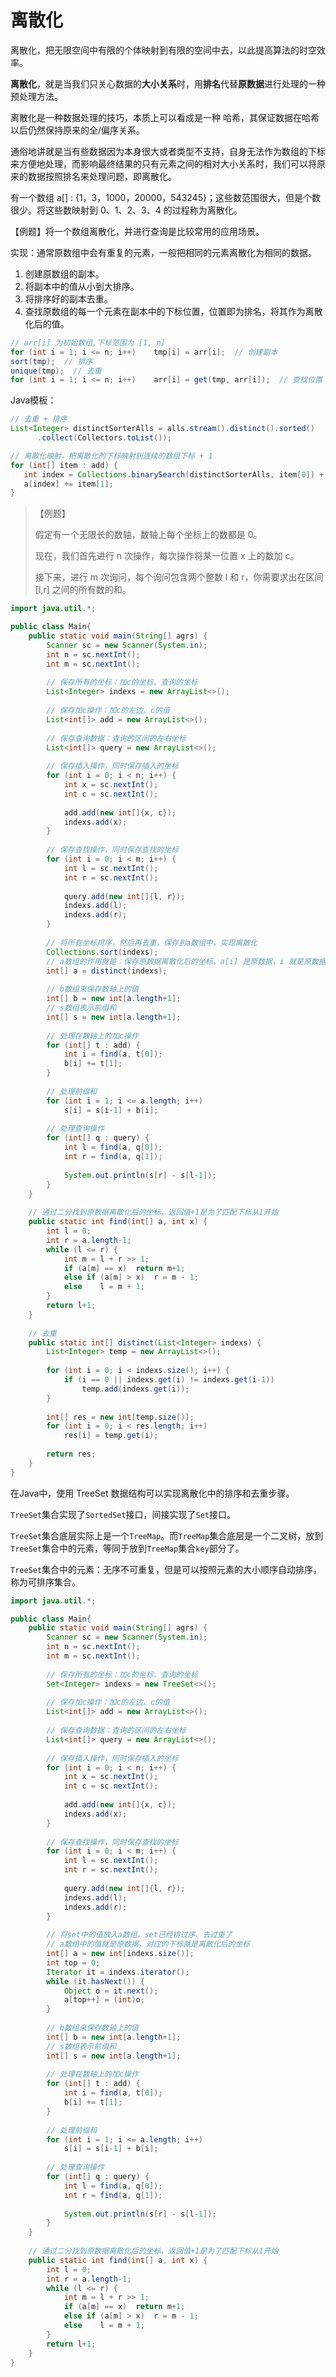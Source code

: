 # 离散化

离散化，把无限空间中有限的个体映射到有限的空间中去，以此提高算法的时空效率。

**离散化**，就是当我们只关心数据的**大小关系**时，用**排名**代替**原数据**进行处理的一种预处理方法。

离散化是一种数据处理的技巧，本质上可以看成是一种 哈希，其保证数据在哈希以后仍然保持原来的全/偏序关系。

通俗地讲就是当有些数据因为本身很大或者类型不支持，自身无法作为数组的下标来方便地处理，而影响最终结果的只有元素之间的相对大小关系时，我们可以将原来的数据按照排名来处理问题，即离散化。

有一个数组 a[] : {1，3，1000，20000，543245}；这些数范围很大，但是个数很少。将这些数映射到 0、1、2、3、4 的过程称为离散化。

【例题】将一个数组离散化，并进行查询是比较常用的应用场景。

实现：通常原数组中会有重复的元素，一般把相同的元素离散化为相同的数据。

1. 创建原数组的副本。
2. 将副本中的值从小到大排序。
3. 将排序好的副本去重。
4. 查找原数组的每一个元素在副本中的下标位置，位置即为排名，将其作为离散化后的值。

```java
// arr[i] 为初始数组,下标范围为 [1, n]
for (int i = 1; i <= n; i++)	tmp[i] = arr[i];  // 创建副本
sort(tmp);  // 排序
unique(tmp);  // 去重
for (int i = 1; i <= n; i++)	arr[i] = get(tmp, arr[i]);  // 查找位置
```

Java模板：

```java
// 去重 + 排序  
List<Integer> distinctSorterAlls = alls.stream().distinct().sorted()  
      .collect(Collectors.toList());  

// 离散化映射，把离散化的下标映射到连续的数组下标 + 1
for (int[] item : add) {  
   int index = Collections.binarySearch(distinctSorterAlls, item[0]) + 1;  
   a[index] += item[1];  
}  
```



> 【例题】
>
> 假定有一个无限长的数轴，数轴上每个坐标上的数都是 0。
>
> 现在，我们首先进行 n 次操作，每次操作将某一位置 x 上的数加 c。
>
> 接下来，进行 m 次询问，每个询问包含两个整数 l 和 r，你需要求出在区间 [l,r] 之间的所有数的和。

```java
import java.util.*;

public class Main{
    public static void main(String[] agrs) {
        Scanner sc = new Scanner(System.in);
        int n = sc.nextInt();
        int m = sc.nextInt();
        
        // 保存所有的坐标：加c的坐标、查询的坐标
        List<Integer> indexs = new ArrayList<>();  
        
        // 保存加c操作：加c的左边、c的值
        List<int[]> add = new ArrayList<>();
        
        // 保存查询数据：查询的区间的左右坐标
        List<int[]> query = new ArrayList<>();
        
        // 保存插入操作，同时保存插入的坐标
        for (int i = 0; i < n; i++) {
            int x = sc.nextInt();
            int c = sc.nextInt();
            
            add.add(new int[]{x, c});
            indexs.add(x);
        }
        
        // 保存查找操作，同时保存查找的坐标
        for (int i = 0; i < m; i++) {
            int l = sc.nextInt();
            int r = sc.nextInt();
            
            query.add(new int[]{l, r});
            indexs.add(l);
            indexs.add(r);
        }
        
        // 将所有坐标排序，然后再去重，保存到a数组中，实现离散化
        Collections.sort(indexs);
        // a数组的作用就是：保存原数据离散化后的坐标，a[i] 是原数据，i 就是原数据离散化后的坐标
        int[] a = distinct(indexs);     
        
        // b数组来保存数轴上的值
        int[] b = new int[a.length+1];
        // s数组表示前缀和
        int[] s = new int[a.length+1];
        
        // 处理在数轴上的加c操作
        for (int[] t : add) {
            int i = find(a, t[0]);
            b[i] += t[1];
        }
        
        // 处理前缀和
        for (int i = 1; i <= a.length; i++)
            s[i] = s[i-1] + b[i];
        
        // 处理查询操作
        for (int[] q : query) {
            int l = find(a, q[0]);
            int r = find(a, q[1]);
            
            System.out.println(s[r] - s[l-1]);
        }
    }
    
    // 通过二分找到原数据离散化后的坐标，返回值+1是为了匹配下标从1开始
    public static int find(int[] a, int x) {
        int l = 0;
        int r = a.length-1;
        while (l <= r) {
            int m = l + r >> 1;
            if (a[m] == x)  return m+1;
            else if (a[m] > x)  r = m - 1;
            else    l = m + 1;
        }
        return l+1;
    }
    
    // 去重
    public static int[] distinct(List<Integer> indexs) {
        List<Integer> temp = new ArrayList<>();
        
        for (int i = 0; i < indexs.size(); i++) {
            if (i == 0 || indexs.get(i) != indexs.get(i-1))
                temp.add(indexs.get(i));
        }
        
        int[] res = new int[temp.size()];
        for (int i = 0; i < res.length; i++)
            res[i] = temp.get(i);
        
        return res;
    }
}
```

在Java中，使用 TreeSet 数据结构可以实现离散化中的排序和去重步骤。

`TreeSet`集合实现了`SortedSet`接口，间接实现了`Set`接口。

`TreeSet`集合底层实际上是一个`TreeMap`。而`TreeMap`集合底层是一个二叉树，放到`TreeSet`集合中的元素，等同于放到`TreeMap`集合`key`部分了。

`TreeSet`集合中的元素：无序不可重复，但是可以按照元素的大小顺序自动排序，称为可排序集合。

```java
import java.util.*;

public class Main{
    public static void main(String[] agrs) {
        Scanner sc = new Scanner(System.in);
        int n = sc.nextInt();
        int m = sc.nextInt();
        
        // 保存所有的坐标：加c的坐标、查询的坐标
        Set<Integer> indexs = new TreeSet<>();
        
        // 保存加c操作：加c的左边、c的值
        List<int[]> add = new ArrayList<>();
        
        // 保存查询数据：查询的区间的左右坐标
        List<int[]> query = new ArrayList<>();
        
        // 保存插入操作，同时保存插入的坐标
        for (int i = 0; i < n; i++) {
            int x = sc.nextInt();
            int c = sc.nextInt();
            
            add.add(new int[]{x, c});
            indexs.add(x);
        }
        
        // 保存查找操作，同时保存查找的坐标
        for (int i = 0; i < m; i++) {
            int l = sc.nextInt();
            int r = sc.nextInt();
            
            query.add(new int[]{l, r});
            indexs.add(l);
            indexs.add(r);
        }
        
        // 将set中的值放入a数组，set已经排过序、去过重了
        // a数组中的值就是原数据，对应的下标就是离散化后的坐标
        int[] a = new int[indexs.size()];
        int top = 0;
        Iterator it = indexs.iterator();
        while (it.hasNext()) {
            Object o = it.next();
            a[top++] = (int)o;
        }
        
        // b数组来保存数轴上的值
        int[] b = new int[a.length+1];
        // s数组表示前缀和
        int[] s = new int[a.length+1];
        
        // 处理在数轴上的加c操作
        for (int[] t : add) {
            int i = find(a, t[0]);
            b[i] += t[1];
        }
        
        // 处理前缀和
        for (int i = 1; i <= a.length; i++)
            s[i] = s[i-1] + b[i];
        
        // 处理查询操作
        for (int[] q : query) {
            int l = find(a, q[0]);
            int r = find(a, q[1]);
            
            System.out.println(s[r] - s[l-1]);
        }
    }
    
    // 通过二分找到原数据离散化后的坐标，返回值+1是为了匹配下标从1开始
    public static int find(int[] a, int x) {
        int l = 0;
        int r = a.length-1;
        while (l <= r) {
            int m = l + r >> 1;
            if (a[m] == x)  return m+1;
            else if (a[m] > x)  r = m - 1;
            else    l = m + 1;
        }
        return l+1;
    }
}
```

